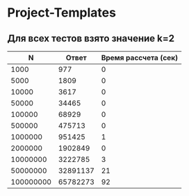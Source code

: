 # Project-Templates
## Для всех тестов взято значение k=2
| N | Ответ | Время рассчета (сек) |
|-|-|-|
|1000 | 977 | 0|
|5000 | 1809 | 0|
|10000 | 3617 | 0|
|50000 | 34465 | 0|
|100000 | 68929 | 0|
|500000 | 475713 | 0|
|1000000 | 951425 | 1|
|2000000 | 1902849 | 0|
|10000000 | 3222785 | 3|
|50000000 | 32891137 | 21|
|100000000 | 65782273 | 92|
